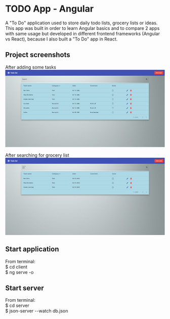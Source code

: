 # TODO App - Angular

A "To Do" application used to store daily todo lists, grocery lists or ideas.  
This app was built in order to learn Angular basics and to compare 2 apps with same usage but developed in different frontend frameworks (Angular vs React), because I also built a "To Do" app in React.

## Project screenshots

After adding some tasks
![After adding some tasks](/client/images/ReadmePhoto1.jpg?raw=true "App interface")

After searching for grocery list
![After searching for grocery list](/client/images/ReadmePhoto2.jpg?raw=true)

## Start application

From terminal:  
$ cd client  
$ ng serve -o  

## Start server

From terminal:  
$ cd server  
$ json-server --watch db.json  
